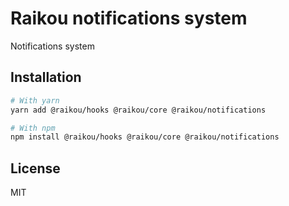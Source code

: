 # Raikou notifications system

Notifications system

## Installation

```bash
# With yarn
yarn add @raikou/hooks @raikou/core @raikou/notifications

# With npm
npm install @raikou/hooks @raikou/core @raikou/notifications
```

## License

MIT
